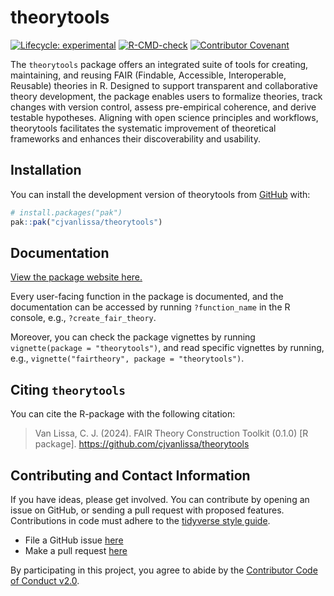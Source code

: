 
<!-- README.md is generated from README.Rmd. Please edit that file -->

# theorytools

<!-- badges: start -->

[![Lifecycle:
experimental](https://img.shields.io/badge/lifecycle-experimental-orange.svg)](https://lifecycle.r-lib.org/articles/stages.html#experimental)
[![R-CMD-check](https://github.com/cjvanlissa/theorytools/actions/workflows/R-CMD-check.yaml/badge.svg)](https://github.com/cjvanlissa/theorytools/actions/workflows/R-CMD-check.yaml)
[![Contributor
Covenant](https://img.shields.io/badge/Contributor%20Covenant-v2.0%20adopted-ff69b4.svg)](https://www.contributor-covenant.org/version/2/0/code_of_conduct.html)
<!-- badges: end -->

The `theorytools` package offers an integrated suite of tools for
creating, maintaining, and reusing FAIR (Findable, Accessible,
Interoperable, Reusable) theories in R. Designed to support transparent
and collaborative theory development, the package enables users to
formalize theories, track changes with version control, assess
pre-empirical coherence, and derive testable hypotheses. Aligning with
open science principles and workflows, theorytools facilitates the
systematic improvement of theoretical frameworks and enhances their
discoverability and usability.

## Installation

You can install the development version of theorytools from
[GitHub](https://github.com/) with:

``` r
# install.packages("pak")
pak::pak("cjvanlissa/theorytools")
```

## Documentation

[View the package website
here.](https://cjvanlissa.github.io/theorytools/)

Every user-facing function in the package is documented, and the
documentation can be accessed by running `?function_name` in the R
console, e.g., `?create_fair_theory`.

Moreover, you can check the package vignettes by running
`vignette(package = "theorytools")`, and read specific vignettes by
running, e.g., `vignette("fairtheory", package = "theorytools")`.

## Citing `theorytools`

You can cite the R-package with the following citation:

> Van Lissa, C. J. (2024). FAIR Theory Construction Toolkit (0.1.0) \[R
> package\]. <https://github.com/cjvanlissa/theorytools>

## Contributing and Contact Information

If you have ideas, please get involved. You can contribute by opening an
issue on GitHub, or sending a pull request with proposed features.
Contributions in code must adhere to the [tidyverse style
guide](https://style.tidyverse.org/).

- File a GitHub issue
  [here](https://github.com/cjvanlissa/theorytools/issues)
- Make a pull request
  [here](https://github.com/cjvanlissa/theorytools/pulls)

By participating in this project, you agree to abide by the [Contributor
Code of Conduct
v2.0](https://www.contributor-covenant.org/version/2/0/code_of_conduct.html).
